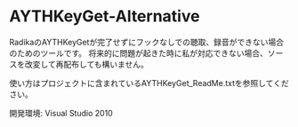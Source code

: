 AYTHKeyGet-Alternative
======================
RadikaのAYTHKeyGetが完了せずにフックなしでの聴取、録音ができない場合のためのツールです。
将来的に問題が起きた時に私が対応できない場合、ソースを改変して再配布しても構いません。

使い方はプロジェクトに含まれているAYTHKeyGet_ReadMe.txtを参照してください。

開発環境: Visual Studio 2010
